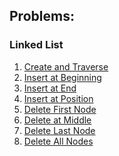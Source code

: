 ## Problems:
  
### Linked List

1) [Create and Traverse](https://github.com/lakshaygoyal425/DS-Algorithmic-Questions/blob/main/Data%20Structure/Single%20Linked%20List/Create%20and%20Traverse.cpp)
2) [Insert at Beginning](https://github.com/lakshaygoyal425/DS-Algorithmic-Questions/blob/main/Data%20Structure/Single%20Linked%20List/Insert%20at%20Beginning.cpp)
3) [Insert at End](https://github.com/lakshaygoyal425/DS-Algorithmic-Questions/blob/main/Data%20Structure/Single%20Linked%20List/Insert%20at%20End.cpp)
4) [Insert at Position](https://github.com/lakshaygoyal425/DS-Algorithmic-Questions/blob/main/Data%20Structure/Single%20Linked%20List/Insert%20at%20Middle.cpp)
5) [Delete First Node](https://github.com/lakshaygoyal425/DS-Algorithmic-Questions/blob/main/Data%20Structure/Single%20Linked%20List/Delete%20first%20node.cpp)
6) [Delete at Middle](https://github.com/lakshaygoyal425/DS-Algorithmic-Questions/blob/main/Data%20Structure/Single%20Linked%20List/Delete%20at%20Middle.cpp)
7) [Delete Last Node](https://github.com/lakshaygoyal425/DS-Algorithmic-Questions/blob/main/Data%20Structure/Single%20Linked%20List/Delete%20last%20node.cpp)
8) [Delete All Nodes](https://github.com/lakshaygoyal425/DS-Algorithmic-Questions/blob/main/Data%20Structure/Single%20Linked%20List/Delete%20all%20nodes.cpp)
